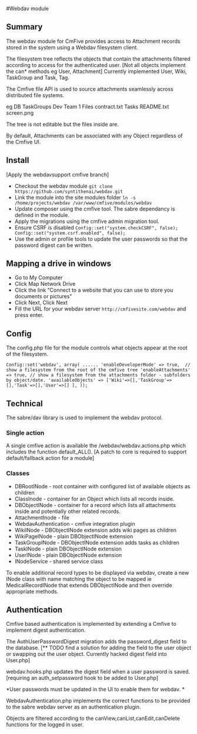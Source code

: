 #Webdav module

## Summary
The webdav module for CmFive provides access to Attachment records stored in the system using a Webdav filesystem client.

The filesystem tree reflects the objects that contain the attachments filtered according to access for the authenticated user.
[Not all objects implement the can* methods eg User, Attachment]
Currently implemented User, Wiki, TaskGroup and Task, Tag.

The Cmfive file API is used to source attachments seamlessly across distributed file systems.

eg
DB
	TaskGroups
		Dev Team 1
			Files
				contract.txt
			Tasks
				README.txt
				screen.png
			
The tree is not editable but the files inside are.

By default, Attachments can be associated with any Object regardless of the Cmfive UI.

## Install
[Apply the webdavsupport cmfive branch]

- Checkout the webdav module `git clone https://github.com/syntithenai/webdav.git`
- Link the module into the site modules folder `ln -s /home/projects/webdav /var/www/cmfive/modules/webdav`
- Update composer using the cmfive tool. The sabre dependancy is defined in the  module.
- Apply the migrations using the cmfive admin migration tool.
- Ensure CSRF is disabled 
`Config::set("system.checkCSRF", false);
Config::set("system.csrf.enabled", false);`
- Use the admin or profile tools to update the user passwords so that the password digest can be written.


## Mapping a drive in windows

- Go to My Computer
- Click Map Network Drive
- Click the link "Connect to a website that you can use to store you documents or pictures"
- Click Next, Click Next
- Fill the URL for your webdav server `http://cmfivesite.com/webdav` and press enter.


## Config
The config.php file for the module controls what objects appear at the root of the filesystem.

`Config::set('webdav', array(
	......
	'enableDeveloperMode' => true,  // show a filesystem from the root of the cmfive tree
	'enableAttachments' => true, // show a filesystem from the attachments folder - subfolders by object/date.
	'availableObjects' => ['Wiki'=>[],'TaskGroup'=>[],'Task'=>[],'User'=>[] ],
));`



## Technical
The sabre/dav library is used to implement the webdav protocol.

### Single action
A single cmfive action is available the /webdav/webdav.actions.php which includes the function default_ALL().
[A patch to core is required to support default/fallback action for a module]


### Classes

- DBRootINode - root container with configured list of available objects as children
- ClassInode - container for an Object which lists all records inside.
- DBObjectINode - container for a record which lists all attachments inside and potentially other related records.
- AttachmentInode - file
- WebdavAuthentication - cmfive integration plugin
- WikiINode - DBObjectINode extension adds wiki pages as children
- WikiPageINode - plain DBObjectINode extension
- TaskGroupINode - DBObjectINode extension adds tasks as children
- TaskINode - plain DBObjectINode extension
- UserINode - plain DBObjectINode extension
- INodeService - shared service class

To enable additional record types to be displayed via webdav, create a new INode class with name matching the object to be mapped ie MedicalRecordINode that extends DBObjectINode and then override appropriate methods.


## Authentication
Cmfive based authentication is implemented by extending a Cmfive to implement digest authentication.

The AuthUserPasswordDigest migration adds the password_digest field to the database.
[** TODO find a solution for adding the field to the user object or swapping out the user object. Currently hacked digest field into User.php]

webdav.hooks.php updates the digest field when a user password is saved.
[requiring an auth_setpassword hook to be added to User.php]

*User passwords must be updated in the UI to enable them for webdav. *

WebdavAuthentication.php implements the correct functions to be provided to the sabre webdav server as an authentication plugin.

Objects are filtered according to the canView,canList,canEdit,canDelete functions for the logged in user.

